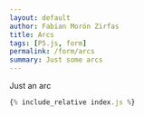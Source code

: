 ```yaml
---  
layout: default
author: Fabian Morón Zirfas
title: Arcs
tags: [P5.js, form]
permalink: /form/arcs
summary: Just some arcs
---  
```


Just an arc

<!-- more -->


<div id="sketch"></div>

```js
{% include_relative index.js %}
```

<script type="text/javascript" src="{{site.baseurl}}/assets/js/p5.min.js"></script>
<script type="text/javascript" src="{{site.baseurl}}/{{ page.path | replace:'.md','.js' }}"></script>